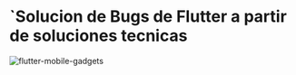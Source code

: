 # `Solucion de Bugs de Flutter a partir de soluciones tecnicas

![flutter-mobile-gadgets](https://github.com/user-attachments/assets/633dac7d-54a6-4760-8d20-697a4eef7d1c)
